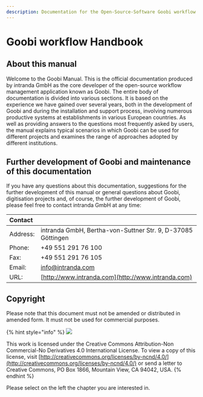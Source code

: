 ```yaml
---
description: Documentation for the Open-Source-Software Goobi workflow from intranda
---
```


# Goobi workflow Handbook

## About this manual

Welcome to the Goobi Manual. This is the official documentation produced by intranda GmbH as the core developer of the open-source workflow management application known as Goobi. The entire body of documentation is divided into various sections. It is based on the experience we have gained over several years, both in the development of Goobi and during the installation and support process, involving numerous productive systems at establishments in various European countries. As well as providing answers to the questions most frequently asked by users, the manual explains typical scenarios in which Goobi can be used for different projects and examines the range of approaches adopted by different institutions.

## Further development of Goobi and maintenance of this documentation

If you have any questions about this documentation, suggestions for the further development of this manual or general questions about Goobi, digitisation projects and, of course, the further development of Goobi, please feel free to contact intranda GmbH at any time:

| **Contact** |  |
| :--- | :--- |
| Address: | intranda GmbH, Bertha-von-Suttner Str. 9, D-37085 Göttingen |
| Phone: | +49 551 291 76 100 |
| Fax: | +49 551 291 76 105 |
| Email: | [info@intranda.com](mailto:info@intranda.com) |
| URL: | [http://www.intranda.com](http://www.intranda.com) |

## Copyright

Please note that this document must not be amended or distributed in amended form. It must not be used for commercial purposes.

{% hint style="info" %}
![](.gitbook/assets/cc.png)

This work is licensed under the Creative Commons Attribution-Non Commercial-No Derivatives 4.0 International License. To view a copy of this license, visit [http://creativecommons.org/licenses/by-ncnd/4.0/](http://creativecommons.org/licenses/by-ncnd/4.0/) or send a letter to Creative Commons, PO Box 1866, Mountain View, CA 94042, USA.
{% endhint %}

Please select on the left the chapter you are interested in.

